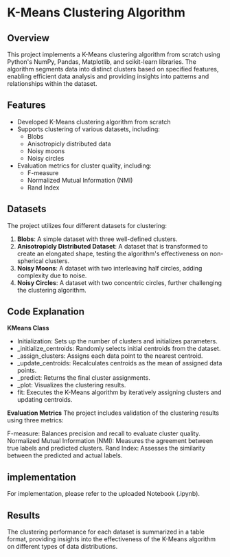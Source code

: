# K-Means Clustering Algorithm

## Overview

This project implements a K-Means clustering algorithm from scratch using Python's NumPy, Pandas, Matplotlib, and scikit-learn libraries. The algorithm segments data into distinct clusters based on specified features, enabling efficient data analysis and providing insights into patterns and relationships within the dataset.

## Features

- Developed K-Means clustering algorithm from scratch
- Supports clustering of various datasets, including:
  - Blobs
  - Anisotropicly distributed data
  - Noisy moons
  - Noisy circles
- Evaluation metrics for cluster quality, including:
  - F-measure
  - Normalized Mutual Information (NMI)
  - Rand Index

## Datasets

The project utilizes four different datasets for clustering:

1. **Blobs**: A simple dataset with three well-defined clusters.
2. **Anisotropicly Distributed Dataset**: A dataset that is transformed to create an elongated shape, testing the algorithm's effectiveness on non-spherical clusters.
3. **Noisy Moons**: A dataset with two interleaving half circles, adding complexity due to noise.
4. **Noisy Circles**: A dataset with two concentric circles, further challenging the clustering algorithm.


## Code Explanation
**KMeans Class**
- Initialization: Sets up the number of clusters and initializes parameters.
- _initialize_centroids: Randomly selects initial centroids from the dataset.
- _assign_clusters: Assigns each data point to the nearest centroid.
- _update_centroids: Recalculates centroids as the mean of assigned data points.
- _predict: Returns the final cluster assignments.
- _plot: Visualizes the clustering results.
- fit: Executes the K-Means algorithm by iteratively assigning clusters and updating centroids.

**Evaluation Metrics**
The project includes validation of the clustering results using three metrics:

F-measure: Balances precision and recall to evaluate cluster quality.
Normalized Mutual Information (NMI): Measures the agreement between true labels and predicted clusters.
Rand Index: Assesses the similarity between the predicted and actual labels.

## implementation
For implementation, please refer to the uploaded Notebook (.ipynb).

## Results
The clustering performance for each dataset is summarized in a table format, providing insights into the effectiveness of the K-Means algorithm on different types of data distributions.
